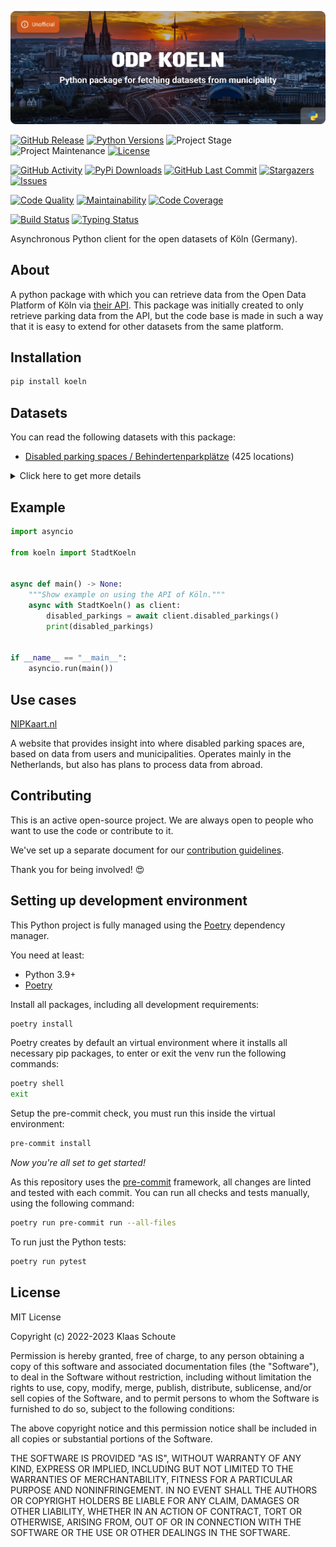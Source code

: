 <!-- Banner -->
![alt Banner of the odp köln package](https://raw.githubusercontent.com/klaasnicolaas/python-koeln/main/assets/header_koeln-min.png)

<!-- PROJECT SHIELDS -->
[![GitHub Release][releases-shield]][releases]
[![Python Versions][python-versions-shield]][pypi]
![Project Stage][project-stage-shield]
![Project Maintenance][maintenance-shield]
[![License][license-shield]](LICENSE)

[![GitHub Activity][commits-shield]][commits-url]
[![PyPi Downloads][downloads-shield]][downloads-url]
[![GitHub Last Commit][last-commit-shield]][commits-url]
[![Stargazers][stars-shield]][stars-url]
[![Issues][issues-shield]][issues-url]

[![Code Quality][code-quality-shield]][code-quality]
[![Maintainability][maintainability-shield]][maintainability-url]
[![Code Coverage][codecov-shield]][codecov-url]

[![Build Status][build-shield]][build-url]
[![Typing Status][typing-shield]][typing-url]

Asynchronous Python client for the open datasets of Köln (Germany).

## About

A python package with which you can retrieve data from the Open Data Platform of Köln via [their API][api]. This package was initially created to only retrieve parking data from the API, but the code base is made in such a way that it is easy to extend for other datasets from the same platform.

## Installation

```bash
pip install koeln
```

## Datasets

You can read the following datasets with this package:

- [Disabled parking spaces / Behindertenparkplätze][disabled_parkings] (425 locations)

<details>
    <summary>Click here to get more details</summary>

### Disabled parking spaces

| Variable | Type | Description |
| :------- | :--- | :---------- |
| `entry_id` | integer | The ID for the parking location |
| `number` | integer | The number of the parking spaces on this location |
| `district` | string | The district name where the parking location is located |
| `district_nr` | integer | The district number where the parking location is located |
| `note` | string | A note about the parking location |
| `longitude` | float | The longitude of the parking location |
| `latitude` | float | The latitude of the parking location |
</details>

## Example

```python
import asyncio

from koeln import StadtKoeln


async def main() -> None:
    """Show example on using the API of Köln."""
    async with StadtKoeln() as client:
        disabled_parkings = await client.disabled_parkings()
        print(disabled_parkings)


if __name__ == "__main__":
    asyncio.run(main())
```

## Use cases

[NIPKaart.nl][nipkaart]

A website that provides insight into where disabled parking spaces are, based
on data from users and municipalities. Operates mainly in the Netherlands, but
also has plans to process data from abroad.

## Contributing

This is an active open-source project. We are always open to people who want to
use the code or contribute to it.

We've set up a separate document for our
[contribution guidelines](CONTRIBUTING.md).

Thank you for being involved! :heart_eyes:

## Setting up development environment

This Python project is fully managed using the [Poetry][poetry] dependency
manager.

You need at least:

- Python 3.9+
- [Poetry][poetry-install]

Install all packages, including all development requirements:

```bash
poetry install
```

Poetry creates by default an virtual environment where it installs all
necessary pip packages, to enter or exit the venv run the following commands:

```bash
poetry shell
exit
```

Setup the pre-commit check, you must run this inside the virtual environment:

```bash
pre-commit install
```

*Now you're all set to get started!*

As this repository uses the [pre-commit][pre-commit] framework, all changes
are linted and tested with each commit. You can run all checks and tests
manually, using the following command:

```bash
poetry run pre-commit run --all-files
```

To run just the Python tests:

```bash
poetry run pytest
```

## License

MIT License

Copyright (c) 2022-2023 Klaas Schoute

Permission is hereby granted, free of charge, to any person obtaining a copy
of this software and associated documentation files (the "Software"), to deal
in the Software without restriction, including without limitation the rights
to use, copy, modify, merge, publish, distribute, sublicense, and/or sell
copies of the Software, and to permit persons to whom the Software is
furnished to do so, subject to the following conditions:

The above copyright notice and this permission notice shall be included in all
copies or substantial portions of the Software.

THE SOFTWARE IS PROVIDED "AS IS", WITHOUT WARRANTY OF ANY KIND, EXPRESS OR
IMPLIED, INCLUDING BUT NOT LIMITED TO THE WARRANTIES OF MERCHANTABILITY,
FITNESS FOR A PARTICULAR PURPOSE AND NONINFRINGEMENT. IN NO EVENT SHALL THE
AUTHORS OR COPYRIGHT HOLDERS BE LIABLE FOR ANY CLAIM, DAMAGES OR OTHER
LIABILITY, WHETHER IN AN ACTION OF CONTRACT, TORT OR OTHERWISE, ARISING FROM,
OUT OF OR IN CONNECTION WITH THE SOFTWARE OR THE USE OR OTHER DEALINGS IN THE
SOFTWARE.

[api]: https://offenedaten-koeln.de
[disabled_parkings]: https://offenedaten-koeln.de/dataset/behindertenparkpl%C3%A4tze-k%C3%B6ln
[nipkaart]: https://www.nipkaart.nl

<!-- MARKDOWN LINKS & IMAGES -->
[build-shield]: https://github.com/klaasnicolaas/python-koeln/actions/workflows/tests.yaml/badge.svg
[build-url]: https://github.com/klaasnicolaas/python-koeln/actions/workflows/tests.yaml
[code-quality-shield]: https://img.shields.io/lgtm/grade/python/g/klaasnicolaas/python-koeln.svg?logo=lgtm&logoWidth=18
[code-quality]: https://lgtm.com/projects/g/klaasnicolaas/python-koeln/context:python
[commits-shield]: https://img.shields.io/github/commit-activity/y/klaasnicolaas/python-koeln.svg
[commits-url]: https://github.com/klaasnicolaas/python-koeln/commits/main
[codecov-shield]: https://codecov.io/gh/klaasnicolaas/python-koeln/branch/main/graph/badge.svg?token=CRONIDYXGQ
[codecov-url]: https://codecov.io/gh/klaasnicolaas/python-koeln
[downloads-shield]: https://img.shields.io/pypi/dm/koeln
[downloads-url]: https://pypistats.org/packages/koeln
[issues-shield]: https://img.shields.io/github/issues/klaasnicolaas/python-koeln.svg
[issues-url]: https://github.com/klaasnicolaas/python-koeln/issues
[license-shield]: https://img.shields.io/github/license/klaasnicolaas/python-koeln.svg
[last-commit-shield]: https://img.shields.io/github/last-commit/klaasnicolaas/python-koeln.svg
[maintenance-shield]: https://img.shields.io/maintenance/yes/2023.svg
[maintainability-shield]: https://api.codeclimate.com/v1/badges/6c4ccfaa4a5a8cbc5ff8/maintainability
[maintainability-url]: https://codeclimate.com/github/klaasnicolaas/python-koeln/maintainability
[project-stage-shield]: https://img.shields.io/badge/project%20stage-production%20ready-brightgreen.svg
[pypi]: https://pypi.org/project/koeln/
[python-versions-shield]: https://img.shields.io/pypi/pyversions/koeln
[typing-shield]: https://github.com/klaasnicolaas/python-koeln/actions/workflows/typing.yaml/badge.svg
[typing-url]: https://github.com/klaasnicolaas/python-koeln/actions/workflows/typing.yaml
[releases-shield]: https://img.shields.io/github/release/klaasnicolaas/python-koeln.svg
[releases]: https://github.com/klaasnicolaas/python-koeln/releases
[stars-shield]: https://img.shields.io/github/stars/klaasnicolaas/python-koeln.svg
[stars-url]: https://github.com/klaasnicolaas/python-koeln/stargazers

[poetry-install]: https://python-poetry.org/docs/#installation
[poetry]: https://python-poetry.org
[pre-commit]: https://pre-commit.com

